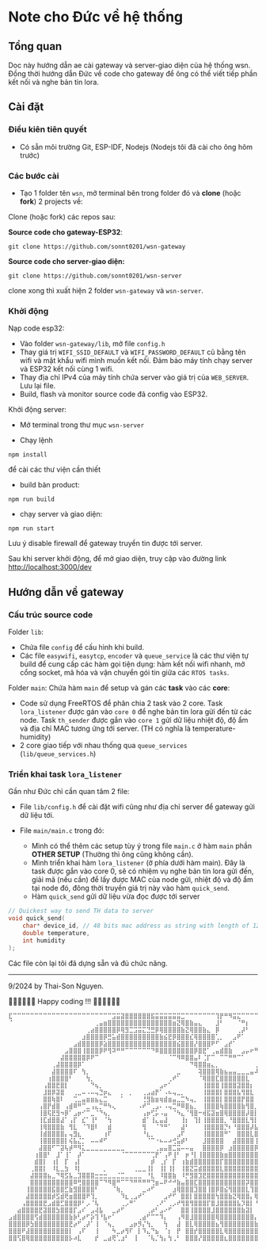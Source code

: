 # Note cho Đức về hệ thống

## Tổng quan

Doc này hướng dẫn ae cài gateway và server-giao diện của hệ thống wsn. Đồng thời hướng dẫn Đức về code cho gateway để ông có thể viết tiếp phần kết nối và nghe bản tin lora.

## Cài đặt

### Điều kiên tiên quyết

- Có sẵn môi trường Git, ESP-IDF, Nodejs (Nodejs tôi đã cài cho ông hôm trước)

### Các bước cài 

- Tạo 1 folder tên `wsn`, mở terminal bên trong folder đó và **clone** (hoặc **fork**) 2 projects về:


Clone (hoặc fork) các repos sau:

**Source code cho gateway-ESP32**:

```shell
git clone https://github.com/sonnt0201/wsn-gateway
```

**Source code cho server-giao diện:**

```shell
git clone https://github.com/sonnt0201/wsn-server
```

clone xong thì xuất hiện 2 folder `wsn-gateway` và `wsn-server`.

### Khởi động

Nạp code esp32:

- Vào folder `wsn-gateway/lib`, mở file `config.h`
- Thay giá trị `WIFI_SSID_DEFAULT` và `WIFI_PASSWORD_DEFAULT` cũ bằng tên wifi và mật khẩu wifi mình muốn kết nối. Đảm bảo máy tính chạy server và ESP32 kết nối cùng 1 wifi.
- Thay địa chỉ IPv4 của máy tính chứa server vào giá trị của `WEB_SERVER`. Lưu lại file.
- Build, flash và monitor source code đã config vào ESP32.

 Khởi động server:

 - Mở terminal trong thư mục `wsn-server`

 - Chạy lệnh 
 
 ```shell
 npm install
 ```

 để cài các thư viện cần thiết

 - build bản product:

 ```shell
npm run build
 ```
- chạy server và giao diện:

```shell
npm run start
```

Lưu ý disable firewall để gateway truyền tin được tới server.

Sau khi server khởi động, để mở giao diện, truy cập vào đường link [http://localhost:3000/dev](http://localhost:3000/dev)

## Hướng dẫn về gateway

### Cấu trúc source code

Folder `lib`: 
- Chứa file `config` để cấu hình khi build.
- Các file `easywifi`, `easytcp`,  `encoder` và `queue_service` là các thư viện tự build để cung cấp các hàm gọi tiện dụng: hàm kết nối wifi nhanh, mở cổng socket, mã hóa và vận chuyển gói tin giữa các `RTOS tasks`.

Folder `main`: Chứa hàm `main` để setup và gán các **task** vào các **core**:

- Code sử dụng FreeRTOS để phân chia 2 task vào 2 core. Task `lora_listener` được gán vào `core 0` để nghe bản tin lora gửi đến từ các node. Task `th_sender` được gắn vào `core 1` gửi dữ liệu nhiệt độ, độ ẩm và địa chỉ MAC tương ứng tới server. (TH có nghĩa là temperature-humidity)
- 2 core giao tiếp với nhau thống qua `queue_services` (`lib/queue_services.h`)

### Triển khai task `lora_listener`

Gần như Đức chỉ cần quan tâm 2 file:

- File `lib/config.h` để cài đặt wifi cũng như địa chỉ server để gateway gửi dữ liệu tới.

- File `main/main.c` trong đó:
    - Mình có thể thêm các setup tùy ý trong file `main.c` ở hàm `main` phần **OTHER SETUP** (Thường thì ông cũng không cần).
    - Mình triển khai hàm `lora_listener` (ở phía dưới hàm main). Đây là task được gắn vào core 0, sẽ có nhiệm vụ nghe bản tin lora gửi đến, giải mã (nếu cần) để lấy được MAC của node gửi, nhiệt độ và độ ẩm tại node đó, đông thời truyền giá trị này vào hàm `quick_send`.
    - Hàm `quick_send` gửi dữ liệu vừa đọc được tới server

```cpp
// Quickest way to send TH data to server
void quick_send(
    char* device_id, // 48 bits mac address as string with length of 12
    double temperature,
    int humidity
);
```
Các file còn lại tôi đã dựng sẵn và đủ chức năng.

---
9/2024 by Thai-Son Nguyen.

🧑‍💻🧑‍💻🧑‍💻 Happy coding !!! 🧑‍💻🧑‍💻🧑‍💻

```brainfuck
⣏⠉⠉⠉⠉⠉⠉⠉⠉⠉⠉⠉⠉⠉⠉⠉⠉⠉⠉⠉⠉⠉⠉⠉⣩⣭⣽⣿⣿⣿⣿⣿⣿⣯⣭⣭⣭⣭⣭⣭⣉⠉⠉⠉⠉⠉⠉⠉⢹⡟⠛⠻⣭⣍⠉⠉⠉⠉⠉⠉⠉⠉⠉⠉⣩
⠈⠀⠀⠀⠀⠀⠀⠀⠀⠀⠀⠀⠀⠀⠀⠀⠀⠀⠀⠀⢀⣤⣶⣿⣿⣿⣿⣿⣿⣿⣿⣿⣿⣿⣿⣿⣿⣿⣶⣝⢿⣿⣷⣤⣄⠀⠀⠀⣸⠃⠀⠀⠀⠈⠛⡆⠀⠀⠀⠀⠀⠀⣠⠞⠁
⠀⠀⠀⠀⠀⠀⠀⠀⠀⠀⠀⠀⠀⠀⠀⠀⠀⠀⢀⣴⣿⣿⣿⣿⣿⡿⢿⣻⣉⣩⣭⣍⣙⣛⡿⢿⣿⣿⣿⣿⣷⣝⢿⣿⣿⣷⣄⠀⡿⠀⠀⠀⠀⢀⡼⠃⠀⠀⠀⠀⡠⠞⠁⠀⠀
⠀⠀⠀⠀⠀⠀⠀⠀⠀⠀⠀⠀⠀⠀⠀⠀⠀⣰⣿⣿⣿⣿⡿⣛⣥⣾⣿⣿⣿⣿⣿⣿⣿⣿⣿⣷⣮⣟⡿⣿⣿⣿⣎⢿⣿⣿⣿⣿⢁⡀⠀⠀⣠⠟⠁⠀⠀⠀⠀⠀⠀⠀⠀⠀⠀
⠀⠀⠀⠀⠀⠀⠀⠀⠀⠀⠀⠀⠀⠀⠀⣠⣾⣿⣿⣿⣿⡿⣵⣿⣿⣿⣿⣿⣿⣿⣿⣿⣿⣿⣿⣿⣿⣿⣿⣮⣿⣿⣿⡜⣿⣿⣿⠟⠋⠀⣠⡞⠁⠀⠀⠀⠀⠀⣀⣀⠀⠀⠀⠀⠀
⠀⠀⠀⠀⠀⠀⠀⠀⠀⠀⠀⠀⠀⣠⣿⣿⣿⢸⣿⣿⣿⡿⠟⢻⠽⠛⠛⠉⠉⠉⠉⠉⠉⠙⠿⣿⣿⣿⣿⣿⣿⣿⣿⡿⣿⣟⠁⢀⣤⣾⣿⣷⠀⠀⣠⡤⠖⠛⢉⡏⠀⠀⠀⠀⠀
⠀⠀⠀⠀⠀⠀⠀⠀⠀⠀⠀⠀⣼⣿⣿⣿⣿⣿⡿⠟⠉⠀⠀⠀⠀⠀⠀⠀⠀⠀⠀⠀⠀⠀⠀⠀⠀⠈⠉⠻⠿⣿⣿⣤⠇⢈⡏⠉⠀⠉⠉⠛⠛⠉⠁⠀⠀⠀⢸⠇⠀⠀⠀⠀⠀
⠀⠀⠀⠀⠀⠀⠀⠀⠀⠀⢀⣼⣿⣿⣿⣿⡿⠁⠀⠀⠀⠀⠀⠀⠀⠀⠀⠀⠀⠀⠀⠀⠀⠀⠀⠀⠀⠀⠀⠀⠀⠀⠙⢿⣿⣿⣶⣄⡀⠀⠀⠀⠀⠀⠀⠀⠀⢀⣾⠀⠀⠀⠀⠀⠀
⠀⠀⠀⠀⠀⠀⠀⠀⠀⠀⣼⣿⣿⣿⣿⠏⠀⢳⡀⠀⠀⠀⠀⠀⠀⠀⠀⠀⠀⠀⠀⠀⠀⠀⠀⠀⠀⠀⠀⣀⠀⠀⠀⠀⢽⣿⣿⣿⢿⣷⣦⣤⣤⣀⣀⣀⣤⠼⠃⠀⠀⠀⠀⠀⠀
⠀⠀⠀⠀⠀⠀⠀⠀⠀⢰⣿⣿⣿⣿⠃⠀⠀⠀⢳⡀⠀⠀⠀⠀⠀⠀⠀⠀⠀⠀⠀⠀⠀⠀⠀⠀⠀⢀⠞⠁⠀⠀⠀⠀⠈⢿⣿⣿⣏⣿⣿⣿⣿⣿⣿⣇⠀⠀⠀⠀⠀⠀⠀⠀⠀
⠀⠀⠀⠀⠀⠀⠀⠀⢠⣿⣿⣟⣿⡇⠀⠀⠀⠀⠀⠙⢦⡀⠀⠀⠀⠀⠀⠀⠀⠀⠀⠀⠀⠀⠀⣠⠖⠁⠀⠀⠀⠀⠀⠀⠀⢸⣿⣿⣿⢸⣿⣿⣿⣽⣿⣿⡆⠀⠀⠀⠀⠀⠀⠀⠀
⠀⠀⠀⠀⠀⠀⠀⠀⣸⣿⡿⣽⣿⠀⠀⢀⣀⠤⠠⠤⢤⣙⡶⣄⠀⠀⡀⠀⡀⠀⠀⢀⣠⣴⡟⠁⠠⠦⢤⣀⡀⠀⠀⠀⠀⢸⣿⣿⣿⡇⣿⣿⣿⣧⢻⣿⣇⠀⠀⠀⠀⠀⠀⠀⠀
⠀⠀⠀⠀⠀⠀⠀⠀⣿⣿⢷⣿⠇⠀⠀⢉⣀⣤⣶⣶⣦⣄⣉⠀⠀⠀⠁⠀⠀⠀⠀⢘⣻⣷⣶⢶⣾⣶⣤⣀⣉⠳⢤⡀⠀⢸⣿⣿⣿⡇⣿⣿⣿⣿⡟⣿⣿⠀⠀⠀⠀⠀⠀⠀⠀
⠀⠀⠀⠀⠀⠀⠀⢠⣿⡟⣾⣿⠀⢠⣾⠿⠛⠉⣀⢠⣄⡉⠛⠳⢄⠀⠀⠀⠀⠀⠠⠞⠉⢀⣠⠄⠠⢤⣉⠛⠿⣿⣦⡀⠀⢸⣿⣿⣿⢷⣿⣿⣿⣿⣷⢻⣿⡀⠀⠀⠀⠀⠀⠀⠀
⠀⠀⠀⠀⠀⠀⠀⢸⣿⢯⣟⣻⠲⡿⠁⣠⡶⠊⠉⣀⠈⠙⢦⡀⠀⠀⠀⠀⠀⠀⠀⢠⡶⢋⡥⠠⣤⠀⠈⠳⣄⠈⢻⣿⠒⢾⣯⣽⣶⣿⢿⣿⣿⣿⣿⡼⣿⡇⠀⠀⠀⠀⠀⠀⠀
⠀⠀⠀⠀⠀⠀⠀⢸⣏⣾⣿⣿⣼⠁⢠⡏⠀⣎⠁⢸⠃⠀⠈⢳⠀⠀⠀⠀⠀⠀⠀⣾⠁⢸⣄⣤⣼⠀⠀⠀⢸⡆⠀⢹⡇⢸⣿⣿⣿⣿⡀⠘⣿⣿⣿⣇⢻⡇⠀⠀⠀⠀⠀⠀⠀
⠀⠀⠀⠀⠀⠀⠀⢸⢿⣿⣿⣿⣷⠀⢻⣇⠀⠈⠹⣿⠇⠀⠀⣾⠀⠀⠀⠀⠀⠀⠀⢻⠀⠀⠈⠙⠛⠁⠀⠀⣼⠃⠀⠀⠀⢸⣿⣿⣿⣿⡙⠆⠘⣿⣿⣿⡼⣧⠀⠀⠀⠀⠀⠀⠀
⠀⠀⠀⠀⠀⠀⠀⢸⣾⣿⣿⣿⣿⡄⢤⣻⣆⠀⠀⠀⠀⠀⢰⠏⠀⠀⠀⠀⠀⠀⠀⠘⣆⡀⠀⠀⠀⠀⠀⣠⠏⠀⠀⠀⠀⢸⣿⣿⣿⣿⠛⠁⠀⣿⣿⣿⣇⣿⡀⠀⠀⠀⠀⠀⠀
⠀⠀⠀⠀⠀⠀⠀⢸⣿⣿⣿⣿⣿⡇⢮⣧⣌⡁⠀⠤⠤⠾⠋⠀⠀⠀⠀⠀⠀⠀⠀⠀⠈⠉⠐⠦⠤⠴⢚⣥⡾⠃⠀⠀⠀⣸⣿⣿⣿⣿⠀⠀⣼⣿⣿⣿⣿⢸⡇⠀⠀⠀⠀⠀⠀
⠀⠀⠀⠀⠀⠀⠀⣼⣿⣿⠋⠉⣽⢧⡾⠛⠻⣅⣀⣀⣀⣀⣀⣀⣀⣀⣀⠀⠀⠀⠀⠀⠀⠀⢀⣤⣤⣿⣉⣭⠤⠤⣤⠀⠀⣿⣿⣿⣿⡿⠀⣰⣿⣿⣿⣿⣿⡿⡇⠀⠀⠀⠀⠀⠀
⠀⠀⠀⠀⠀⠀⢰⣿⣿⠃⠀⣸⠁⢸⠁⠀⡼⠁⠀⠀⠀⠀⠀⠀⠀⠀⠈⠉⠉⠉⠉⠉⠉⢉⡟⠁⢠⠟⢸⠃⠀⡶⠘⡇⢸⣿⣿⣿⣿⣷⣶⣿⣿⣿⣿⣿⣿⣿⡁⠀⠀⠀⠀⠀⠀
⠀⠀⠀⠀⠀⠀⣾⣿⡇⠀⢰⡇⠀⡏⠀⢠⡇⠀⠀⠀⠀⠀⠀⠀⠀⠀⠀⠀⠀⠀⠀⠀⠀⡾⠀⢀⡎⠀⡏⠀⢰⣷⣾⣿⣿⣿⣿⣿⣿⡏⣿⣿⣿⣿⣿⣿⣿⣿⡇⠀⠀⠀⠀⠀⠀
⠀⠀⠀⠀⠀⢀⣿⣿⡇⠀⠸⣇⣀⣳⠀⠸⡇⠀⠀⠀⠀⠀⡀⠀⠀⠀⠀⠀⠀⢀⣀⣀⢸⡇⠀⢸⡇⢸⡇⠀⢸⣿⣝⣭⣾⣿⣿⣿⣿⣇⣿⣿⣿⣿⣿⣿⣿⣿⣿⠀⠀⠀⠀⠀⠀
⠀⠀⠀⠀⠀⣼⣿⣿⣿⣦⣀⠙⢿⣫⣧⣀⣹⣿⣿⣿⣒⣒⣒⣀⣀⣈⣉⣀⣀⣀⣀⠀⠘⣇⠀⠸⣿⣿⣷⠀⠸⡛⣻⣿⣹⣟⣿⣿⣿⣿⣿⣿⣿⣿⣿⣿⣿⣿⣿⡇⠀⠀⠀⠀⠀
⠀⠀⠀⠀⠀⣿⣿⣿⣿⣿⣿⣿⣿⣿⣿⠿⢛⣿⣿⣿⣿⠉⠙⠻⣿⠛⠉⠉⠙⠛⠛⠛⠛⢙⣶⠤⠟⠚⠚⣷⣤⣿⣿⣏⣿⣿⣿⣿⣿⣿⣿⣿⣿⣿⣿⡽⣿⣿⣿⣿⡄⠀⠀⠀⠀
⠀⠀⠀⠀⢸⣿⣿⣿⣿⣿⣯⣿⣿⣋⣷⣻⣿⣿⣿⣿⠃⠀⠀⠀⠈⢷⡀⠀⠀⠀⠀⣀⠴⠋⠀⠀⠀⠀⣰⢿⣿⣿⣿⣹⣿⣿⢸⣿⡿⣿⣮⢻⣿⣿⣿⣇⢹⣿⣿⣿⣿⣄⠀⠀⠀
⠀⠀⠀⠀⣼⣿⣿⣿⣿⣿⡾⣫⣾⢟⣶⣿⣿⣿⠟⢹⡀⠀⠀⠀⠀⠀⠹⣆⢀⣠⠞⠁⠀⠀⠀⠀⣠⠞⠋⠀⣿⣿⡇⣿⣿⣿⣿⣿⢳⣿⣿⣷⣝⢿⣿⣿⡄⢿⣿⣿⣿⣿⣆⠀⠀
⠀⠀⠀⢠⣿⣿⣿⣿⣟⣠⣾⣿⣋⣿⣿⣿⡿⠃⡠⠈⢧⠀⠀⠀⠀⠀⢀⡠⠛⠁⠀⠀⠀⠀⢀⠜⠁⢀⡠⠞⢻⣿⢻⣿⣿⣿⡏⣿⣸⣿⣿⣿⣿⣧⡹⣿⡇⠘⣿⣿⣿⣿⣿⣧⠀
⠀⠀⣴⣿⣿⣿⣿⣟⣽⣿⣿⣳⣿⣿⣿⡏⣠⠎⠀⣠⢼⣧⠀⠀⣀⡴⠋⠀⠀⠀⠀⠀⢀⡴⠃⣠⠔⠋⠀⠀⣿⣿⢸⣿⣿⣿⣿⣸⣿⣿⣿⣿⣿⣿⣷⣽⡇⠀⢹⣿⣿⣿⣿⣿⡆
⣠⣾⣿⣿⣿⣿⢫⣾⣿⣿⣿⣿⣿⣿⣷⡷⢃⡴⠋⡵⢹⠘⣧⠖⠁⠀⠀⠀⠀⠀⢀⣴⠋⠉⠉⠹⡄⠀⠀⢠⠻⣿⣸⣿⣿⣿⣿⣿⢿⣿⣿⣿⣿⣿⣿⣿⣿⡄⠈⣿⣿⣿⣿⣿⣿
⣿⣿⣿⣿⡿⣳⣿⣿⣿⣿⣿⣿⣿⣿⣟⡴⠋⢀⡼⠁⢸⠀⠈⢦⡀⠀⠀⠀⣠⡶⡻⡌⢳⡀⠀⠀⢳⠀⠀⣼⠀⣿⣇⢿⣿⣿⣿⣿⣦⢻⣿⣿⣿⣿⣿⣿⣿⣷⡄⢹⣿⣿⣿⣿⣿
⣿⣿⣿⠟⣼⣿⣿⣿⣿⣿⣿⣿⣿⣿⡇⠀⢠⠏⠀⠀⢸⠀⠀⠀⠳⣀⡴⢻⠏⠀⡇⠹⣄⠙⣦⠀⠈⡆⠀⡟⠀⣿⣿⡞⣿⣿⣿⣿⣿⣇⢿⣿⣿⣿⣿⣿⣿⣿⣷⣤⣿⣿⣿⣿⣿
⣿⣿⢫⣿⢿⣿⣿⣿⣿⣿⣿⣿⣿⣿⡧⠴⣇⠀⠀⠀⡞⠀⣀⣴⢟⢁⣰⠃⠀⢸⠀⠀⠈⢧⡈⢳⡄⢳⢀⠃⠀⣿⣿⣿⡜⣿⣿⣿⣿⣿⣆⣿⣿⣿⣿⣿⣿⣿⣿⣿⡝⣿⣿⣿⣿
```





